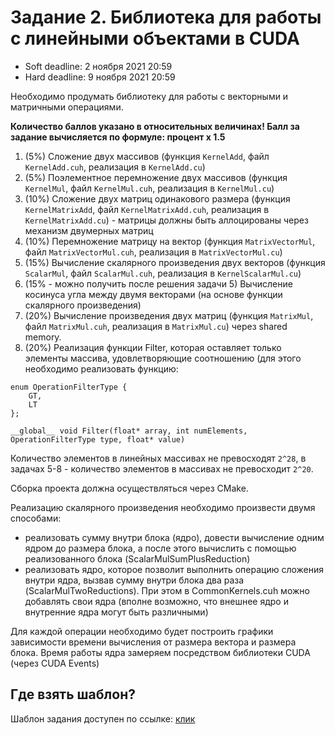 # Задание 2. Библиотека для работы с линейными объектами в CUDA

* Soft deadline: 2 ноября 2021 20:59
* Hard deadline: 9 ноября 2021 20:59

Необходимо продумать библиотеку для работы с векторными и матричными операциями.

**Количество баллов указано в относительных величинах! Балл за задание вычисляется по формуле: процент x 1.5**

1. (5%) Сложение двух массивов (функция `KernelAdd`, файл `KernelAdd.cuh`, реализация в `KernelAdd.cu`)
2. (5%) Поэлементное перемножение двух массивов (функция `KernelMul`, файл `KernelMul.cuh`, реализация в `KernelMul.cu`)
3. (10%) Сложение двух матриц одинакового размера (функция `KernelMatrixAdd`, файл `KernelMatrixAdd.cuh`, реализация в `KernelMatrixAdd.cu`) - матрицы должны быть аллоцированы через механизм двумерных матриц
4. (10%) Перемножение матрицу на вектор (функция `MatrixVectorMul`, файл `MatrixVectorMul.cuh`, реализация в `MatrixVectorMul.cu`)
5. (15%) Вычисление скалярного произведения двух векторов (функция `ScalarMul`, файл `ScalarMul.cuh`, реализация в `KernelScalarMul.cu`)
6. (15% - можно получить после решения задачи 5) Вычисление косинуса угла между двумя векторами (на основе функции скалярного произведения)
7. (20%) Вычисление произведения двух матриц (функция `MatrixMul`, файл `MatrixMul.cuh`, реализация в `MatrixMul.cu`) через shared memory.
8. (20%) Реализация функции Filter, которая оставляет только элементы массива, удовлетворяющие соотношению (для этого необходимо реализовать функцию:

```
enum OperationFilterType {
    GT,
    LT
};

__global__ void Filter(float* array, int numElements, OperationFilterType type, float* value)
```
Количество элементов в линейных массивах не превосходят `2^28`, в задачах 5-8 - количество элементов в массивах не превосходит `2^20`.

Сборка проекта должна осуществляться через CMake.

Реализацию скалярного произведения необходимо произвести двумя способами:
* реализовать сумму внутри блока (ядро), довести вычисление одним ядром до размера блока, а после этого вычислить с помощью реализованного блока (ScalarMulSumPlusReduction) 
* реализовать ядро, которое позволит выполнить операцию сложения внутри ядра, вызвав сумму внутри блока два раза (ScalarMulTwoReductions). При этом в CommonKernels.cuh можно добавлять свои ядра (вполне возможно, что внешнее ядро и внутренние ядра могут быть различными)

Для каждой операции необходимо будет построить графики зависимости времени вычисления от размера вектора и размера блока. Время работы ядра замеряем посредством библиотеки CUDA (через CUDA Events)


## Где взять шаблон?

Шаблон задания доступен по ссылке: [клик](templates/task2_cuda)

